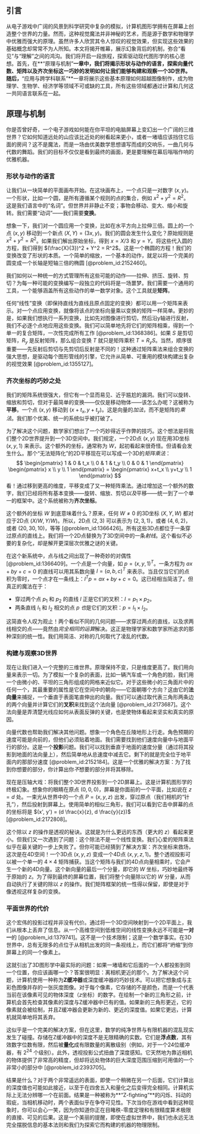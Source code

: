 ## 引言
从电子游戏中广阔的风景到科学研究中复杂的模拟，计算机图形学拥有在屏幕上创造整个世界的力量。然而，这种视觉魔法并非神秘的艺术，而是源于数学和物理学中优雅而强大的原理。虽然许多人欣赏其令人惊叹的视觉效果，但实现这些效果的基础概念却常常不为人所知。本文将揭开帷幕，展示幻象背后的机制，弥合“看见”与“理解”之间的鸿沟。我们将开启一段旅程，探索驱动现代图形学的核心思想。首先，在**“原理与机制”**一章中，我们将揭示形状与动作的语言，探索向量代数、矩阵以及齐次坐标这一巧妙的发明如何让我们能够构建和观察一个3D世界。随后，**“应用与跨学科联系”**一章将展示这些基本原理如何超越图像制作，成为物理学、生物学、经济学等领域不可或缺的工具，所有这些领域都通过计算和几何这一共同语言联系在一起。

## 原理与机制

你是否曾好奇，一个电子游戏如何能在你平坦的电脑屏幕上变幻出一个广阔的三维世界？它如何知道远处的山应该比近处的树看起来更小，或者一堵墙应该挡住它后面的房间？这不是魔法，而是一场由优美数学思想谱写而成的交响乐，一曲几何与代数的舞蹈。我们的目标不仅仅是看到最终的画面，更是要理解在幕后嗡嗡作响的优雅机器。

### 形状与动作的语言

让我们从一块简单的平面画布开始。在这块画布上，一个点只是一对数字 $(x, y)$。一个形状，比如一个圆，是所有遵循某个规则的点的集合，例如 $x^2 + y^2 = R^2$。这是我们语言中的“名词”。但世界并非静止不变；事物会移动、变大、缩小和旋转。我们需要“动词”——我们需要**变换**。

想象一下，我们对一个圆应用一个变换，比如在水平方向上拉伸三倍。圆上的一个点 $(x,y)$ 移动到一个新点 $(X,Y) = (3x, y)$。我们的圆会发生什么变化？原始规则是 $x^2 + y^2 = R^2$。如果我们解出原始坐标，得到 $x = X/3$ 和 $y=Y$。将这些代入圆的方程，我们得到 $(\frac{X}{3})^2 + Y^2 = R^2$。这是一个椭圆的方程！我们的变换改变了形状的本质。一个简单的缩放，一个基本的动作，就足以将一个完美的圆变成一个长轴是短轴三倍的椭圆 [@problem_id:2152460]。

我们如何以一种统一的方式管理所有这些可能的动作——拉伸、挤压、旋转、剪切？为每一种可能的变换编写一段独立的代码将是一场噩梦。我们需要一个通用的工具，一个能够涵盖所有这些动作的单一数学对象。这个工具就是**矩阵**。

任何“线性”变换（即保持直线为直线且原点固定的变换）都可以用一个矩阵来表示。对一个点应用变换，就像将该点的坐标向量乘以变换的矩阵一样简单。更妙的是，如果我们想执行一系列变换，比如先对图像进行剪切，然后沿y轴进行反射，我们不必逐个点地应用这些变换。我们可以简单地先将它们的矩阵相乘，得到一个单一的复合矩阵，一次性完成所有工作 [@problem_id:1368386]。如果 $S$ 是剪切矩阵，$R_y$ 是反射矩阵，那么组合变换 $T$ 就只是矩阵乘积 $T = R_y S$。当然，顺序很重要——先反射后剪切与先剪切后反射是不同的！这种通过矩阵乘法来组合变换的强大思想，是驱动每个图形管线的引擎，它允许从简单、可重用的模块构建出复杂的视觉效果 [@problem_id:1355127]。

### 齐次坐标的巧妙之处

我们的矩阵系统很强大，但它有一个显而易见、近乎尴尬的漏洞。我们可以旋转、缩放和剪切，但对于最简单的变换——仅仅是移动物体——该怎么办呢？这被称为**平移**。一个点 $(x,y)$ 移动到 $(x+t_x, y+t_y)$。这是向量的*加法*，而不是矩阵的*乘法*。我们那个优美、统一的系统似乎被打破了。

为了解决这个问题，数学家们想出了一个巧妙得近乎作弊的技巧。这个想法是将我们整个2D世界提升到一个3D空间中。我们规定，一个2D点 $(x,y)$ 现在用3D坐标 $(x, y, 1)$ 来表示。这个额外的坐标，通常称为 $W$，起初看起来很奇怪。但请看会发生什么。那个“无法矩阵化”的2D平移现在可以写成一个3D的*矩阵乘法*：
$$
\begin{pmatrix} 1 & 0 & t_x \\ 0 & 1 & t_y \\ 0 & 0 & 1 \end{pmatrix} \begin{pmatrix} x \\ y \\ 1 \end{pmatrix} = \begin{pmatrix} x+t_x \\ y+t_y \\ 1 \end{pmatrix}
$$
看！通过移到更高的维度，平移变成了又一种矩阵乘法。通过增加这一个额外的数字，我们已经将所有基本变换——旋转、缩放、剪切*以及*平移——统一到了一个单一的框架中。这个系统被称为**齐次坐标**。

这个额外的坐标 $W$ 到底意味着什么？原来，任何 $W \neq 0$ 的3D坐标 $(X, Y, W)$ 都对应于2D点 $(X/W, Y/W)$。所以，2D点 $(2, 3)$ 可以表示为 $(2, 3, 1)$，或者 $(4, 6, 2)$，或者 $(20, 30, 10)$，等等 [@problem_id:1366426]。所有这些3D点都位于一条穿过原点的直线上。我们将一个2D点替换为了3D空间中的一条*射线*。这个看似不必要的复杂化，却是解开更深层次优雅之谜的关键。

在这个新系统中，点与线之间出现了一种奇妙的对偶性 [@problem_id:1366409]。一个点是一个向量，如 $p = (x, y, 1)^T$。一条方程为 $ax+by+c=0$ 的直线可以用其系数向量 $l = (a, b, c)^T$ 来表示。当且仅当它们的点积为零时，一个点才在一条线上：$l^T p = ax+by+c=0$。这已经相当简洁了。但真正的魔法在于：
- 穿过两个点 $p_1$ 和 $p_2$ 的直线 $l$ 正是它们的叉积：$l = p_1 \times p_2$。
- 两条直线 $l_1$ 和 $l_2$ 相交的点 $p$ *也*是它们的叉积：$p = l_1 \times l_2$。

这简直令人叹为观止！两个看似不同的几何问题——求穿过两点的直线，以及求两线相交的点——竟然由*完全相同的运算*解决。这正是物理学家和数学家所追求的那种深刻的统一性。我们用简洁、对称的几何取代了凌乱的代数。

### 构建与观察3D世界

现在让我们进入一个完整的三维世界。原理保持不变，只是维度更高了。我们用向量来表示一切。为了模拟一个复杂的表面，比如一辆汽车或一个角色的脸，我们用一个由微小的、平坦的三角形组成的网格来近似它。对于这些微小的三角面片中的任何一个，其最重要的属性是它在空间中的朝向——它面朝哪个方向？这由它的**法向量**来捕捉，一个垂直于表面笔直伸出的向量。我们可以通过取代表三角形两条边的两个向量并计算它们的**叉积**来找到这个法向量 [@problem_id:2173687]。这个法向量是弄清楚光线应如何从表面反弹的关键，也是使物体看起来坚实和真实的原因。

向量代数也帮助我们解决其他问题。想象一个角色在丘陵地形上行走。角色预期的速度可能是向前的，但他们必须贴着地面。我们需要找到他们速度向量中与地面平行的部分。这是一个**投影**问题。我们可以找到垂直于地面的速度分量（通过将其投影到地面的法向量上），然后简单地从总速度中减去它。剩下的就是完全位于地平面内的那部分速度 [@problem_id:2152184]。这是一个优雅的解决方案：为了找到你想要的部分，你计算出你*不*想要的部分并将其移除。

现在是压轴大戏：将我们整个3D世界投影到一个2D屏幕上。这是计算机图形学的终极幻象。想象你的眼睛在原点 $(0,0,0)$，屏幕是你面前的一个平面，比如说在 $z=d$ 处。一束光从世界中的一个点 $P=(x,y,z)$ 出发，穿过原点（我们相机的“针孔”），然后投射到屏幕上。使用简单的相似三角形，我们可以看到它击中屏幕的点的坐标将是 $(x', y') = (d \frac{x}{z}, d \frac{y}{z})$ [@problem_id:2172808]。

这个除以 $z$ 的操作是透视的秘诀。这就是为什么更远的东西（更大的 $z$）看起来更小。但我们又一次遇到了问题：这个除法不是一个线性变换。我们心爱的矩阵乘法似乎在最关键的一步上失败了。但你可能已经猜到了解决方案：齐次坐标来救场，这次是在4D空间！一个3D点 $(x,y,z)$ 变成一个4D点 $(x,y,z,1)$。整个透视投影可以被一个单一的 $4 \times 4$ 矩阵捕获。当这个矩阵与我们的4D点向量相乘时，它会产生一个新的4D向量。这个新向量的最后一个分量，即它的 $W$ 坐标，巧妙地最终等于原始的 $z$。为了得到最终的屏幕位置，我们将整个向量除以它的 $W$ 分量，从而自动执行了关键的除以 $z$ 的操作。我们矩阵框架的统一性得以保留，即使是对于像透视这样复杂的变换。

### 平面世界的代价

这个宏伟的投影过程并非没有代价。通过将一个3D空间映射到一个2D平面上，我们从根本上丢弃了信息。从一个高维空间到低维空间的线性变换永远不可能是**一对一**的 [@problem_id:1379741]。这不是一个技术限制；这是一个数学事实。在3D世界中，总有无限多的点位于从相机出发的同一条视线上，而它们都将“坍缩”到你屏幕上的同一个像素上。

这就引出了3D图形学中最实际的问题：如果一堵墙和它后面的一个人都投影到同一个位置，你应该画哪一个？答案很明显：离相机更近的那个。为了解决这个问题，计算机使用一种称为**Z缓冲器**或深度缓冲器的巧妙技术。可以把它想象成与主彩色图像并存的一张灰度图像。对于每个像素，它存储的不是颜色，而是一个代表当前在该像素可见的物体深度（$z$坐标）的数字。在绘制一个新的三角形之前，计算机会首先检查其像素的深度与Z缓冲器中已有的值。如果新的三角形更近，它的像素就会被绘制，并且Z缓冲器会更新为新的、更近的深度值。如果它更远，计算机就简单地将其丢弃。

这似乎是一个完美的解决方案，但在这里，数学的纯净世界与有限机器的混乱现实发生了碰撞。存储在Z缓冲器中的深度不是无限精确的实数。它们是**浮点数**，其有效数字位数有限，然后被**量化**成有限数量的离散级别（例如，对于一个24位缓冲器，有 $2^{24}$ 个级别）。此外，透视投影公式扭曲了深度感知。它天然地为靠近相机的物体提供了非常高的精度，但却将远处物体的巨大深度范围压缩到可用值的一个非常小的部分中 [@problem_id:2393705]。

结果是什么？对于两个非常遥远的表面，即使一个稍微在另一个后面，它们计算出的深度值也可能如此接近，以至于在四舍五入和量化之后变得完全相同。计算机实际上无法分辨哪一个在前面。结果是一种被称为**“Z-fighting”**的闪烁、抖动的瑕疵，当相机移动时，两个表面似乎在争夺可见性。下次当你在游戏中看到这种现象时，你可以会心一笑，因为你知道你正在目睹秩-零度定理和有限精度算术极限的直接、可见的后果。这是一个美丽的提醒，即使在虚拟世界中，我们也永远无法完全摆脱信息的基本法则和我们为探索它而构建的机器的物理限制。

